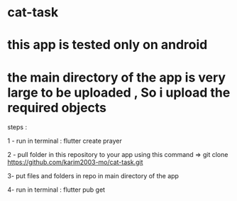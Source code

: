 # cat-task
# this app is tested only on android
# the main directory of the app is very large to be uploaded , So i upload the required objects
steps :

1 - run in terminal : flutter create prayer

2 - pull folder in this repository to your app using this command => git clone https://github.com/karim2003-mo/cat-task.git

3- put files and folders in repo in main directory of the app

4- run in terminal : flutter pub get